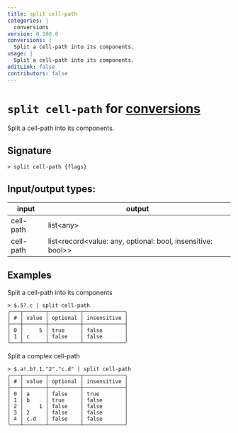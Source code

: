 ```yaml
---
title: split cell-path
categories: |
  conversions
version: 0.108.0
conversions: |
  Split a cell-path into its components.
usage: |
  Split a cell-path into its components.
editLink: false
contributors: false
---
```

<!-- This file is automatically generated. Please edit the command in https://github.com/nushell/nushell instead. -->

# `split cell-path` for [conversions](/commands/categories/conversions.md)

<div class='command-title'>Split a cell-path into its components.</div>

## Signature

```> split cell-path {flags} ```


## Input/output types:

| input     | output                                                      |
| --------- | ----------------------------------------------------------- |
| cell-path | list&lt;any&gt;                                                   |
| cell-path | list&lt;record&lt;value: any, optional: bool, insensitive: bool&gt;&gt; |
## Examples

Split a cell-path into its components
```nu
> $.5?.c | split cell-path
╭───┬───────┬──────────┬─────────────╮
│ # │ value │ optional │ insensitive │
├───┼───────┼──────────┼─────────────┤
│ 0 │     5 │ true     │ false       │
│ 1 │ c     │ false    │ false       │
╰───┴───────┴──────────┴─────────────╯

```

Split a complex cell-path
```nu
> $.a!.b?.1."2"."c.d" | split cell-path
╭───┬───────┬──────────┬─────────────╮
│ # │ value │ optional │ insensitive │
├───┼───────┼──────────┼─────────────┤
│ 0 │ a     │ false    │ true        │
│ 1 │ b     │ true     │ false       │
│ 2 │     1 │ false    │ false       │
│ 3 │ 2     │ false    │ false       │
│ 4 │ c.d   │ false    │ false       │
╰───┴───────┴──────────┴─────────────╯

```
